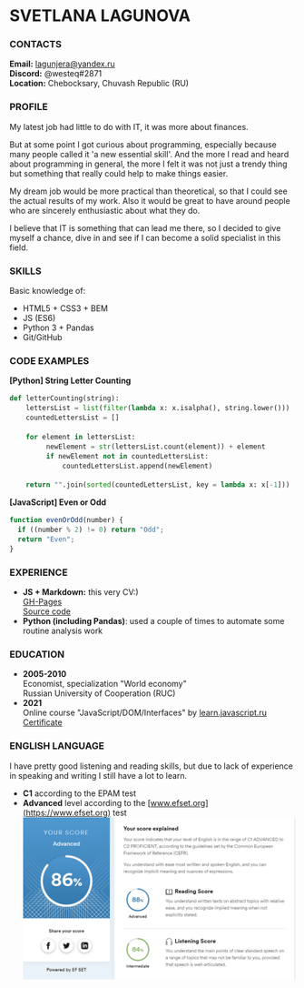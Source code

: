 # **SVETLANA LAGUNOVA**

### CONTACTS
**Email:** lagunjera@yandex.ru  
**Discord:** @westeq#2871  
**Location:** Chebocksary, Chuvash Republic (RU)

### PROFILE 
My latest job had little to do with IT, it was more about finances.  

But at some point I got curious about programming, especially because many people called it 'a new essential skill'.  And the more I read and heard about programming in general, the more I felt it was not just a trendy thing but something that really could help to make things easier.  

My dream job would be more practical than theoretical, so that I could see the actual results of my work.
Also it would be great to have around people who are sincerely enthusiastic about what they do.

I believe that IT is something that can lead me there, so I decided to give myself a chance, dive in and see if I can become a solid specialist in this field.

### SKILLS
Basic knowledge of:
 - HTML5 + CSS3 + BEM
 - JS (ES6)
 - Python 3 + Pandas
 - Git/GitHub

### CODE EXAMPLES
**[Python] String Letter Counting**  
```python
def letterCounting(string):
    lettersList = list(filter(lambda x: x.isalpha(), string.lower()))
    countedLettersList = []

    for element in lettersList:
         newElement = str(lettersList.count(element)) + element
         if newElement not in countedLettersList:
             countedLettersList.append(newElement)        
    
    return "".join(sorted(countedLettersList, key = lambda x: x[-1]))
```

**[JavaScript] Even or Odd**  
```javascript
function evenOrOdd(number) {
  if ((number % 2) != 0) return "Odd";
  return "Even";
}
```

### EXPERIENCE
- **JS + Markdown:** this very CV:)   
  [GH-Pages](https://12fouronsix.github.io/rsschool-cv/cv)  
  [Source code](https://github.com/12FourOnSix/rsschool-cv/tree/gh-pages)  
- **Python (including Pandas)**: used a couple of times to automate some routine analysis work


### EDUCATION
- **2005-2010**  
  Economist, specialization "World economy"  
  Russian University of Cooperation (RUC)
- **2021**  
  Online course "JavaScript/DOM/Interfaces" by [learn.javascript.ru](https://learn.javascript.ru/)  
  [Certificate](https://learn.javascript.ru/courses/jsbasic-20210520/lagunjera/en/certificate.jpg)

### ENGLISH LANGUAGE
I have pretty good listening and reading skills, but due to lack of experience in speaking and writing I still have a lot to learn.
  - **C1** according to the EPAM test
  - **Advanced** level according to the [www.efset.org](https://www.efset.org) test  
    ![English Language Test Result](./assets/englishTestResult.png)
